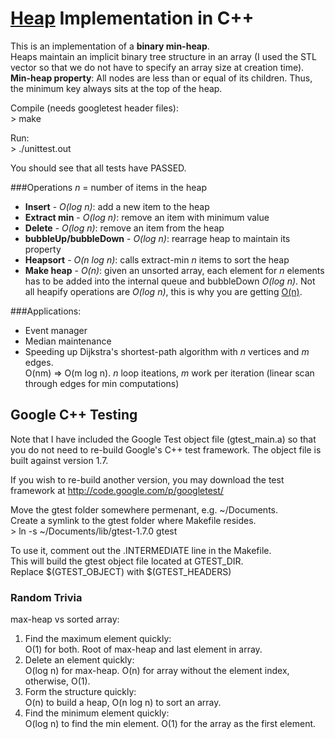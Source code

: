 # [Heap]( http://en.wikipedia.org/wiki/Heap_\(data_structure\) ) Implementation in C++

This is an implementation of a **binary min-heap**.   
Heaps maintain an implicit binary tree structure in an array (I used the STL vector so that we do not have to specify an array size at creation time).   
**Min-heap property**: All nodes are less than or equal of its children. Thus, the minimum key always sits at the top of the heap.

Compile (needs googletest header files):   
    > make

Run:   
    > ./unittest.out

You should see that all tests have PASSED.  

###Operations
*n* = number of items in the heap

- **Insert** - *O(log n)*: add a new item to the heap
- **Extract min** - *O(log n)*: remove an item with minimum value    
- **Delete** - *O(log n)*: remove an item from the heap
- **bubbleUp/bubbleDown** - *O(log n)*: rearrage heap to maintain its property
- **Heapsort** - *O(n log n)*: calls extract-min *n* items to sort the heap
- **Make heap** - *O(n)*: given an unsorted array, each element for *n* elements has to be added into the internal queue and bubbleDown *O(log n)*. Not all heapify operations are *O(log n)*, this is why you are getting [O(n)](http://www.cs.umd.edu/~meesh/351/mount/lectures/lect14-heapsort-analysis-part.pdf).  

###Applications:
 - Event manager
 - Median maintenance
 - Speeding up Dijkstra's shortest-path algorithm with *n* vertices and *m* edges.   
  O(nm) => O(m log n).  *n* loop iteations, *m* work per iteration (linear scan through edges for min computations)

## Google C++ Testing
Note that I have included the Google Test object file (gtest_main.a) 
so that you do not need to re-build Google's C++ test framework.
The object file is built against version 1.7.     

If you wish to re-build another version, you may download the 
test framework at http://code.google.com/p/googletest/   

Move the gtest folder somewhere permenant, e.g. ~/Documents.   
Create a symlink to the gtest folder where Makefile resides.        
    > ln -s ~/Documents/lib/gtest-1.7.0 gtest  

To use it, comment out the .INTERMEDIATE line in the Makefile.    
This will build the gtest object file located at GTEST_DIR.    
Replace $(GTEST_OBJECT) with $(GTEST_HEADERS)

### Random Trivia
max-heap vs sorted array:   

1. Find the maximum element quickly:    
O(1) for both. Root of max-heap and last element in array.    
2. Delete an element quickly:   
O(log n) for max-heap. O(n) for array without the element index, otherwise, O(1).   
3. Form the structure quickly:  
O(n) to build a heap, O(n log n) to sort an array.      
4. Find the minimum element quickly:  
O(log n) to find the min element. O(1) for the array as the first element.   